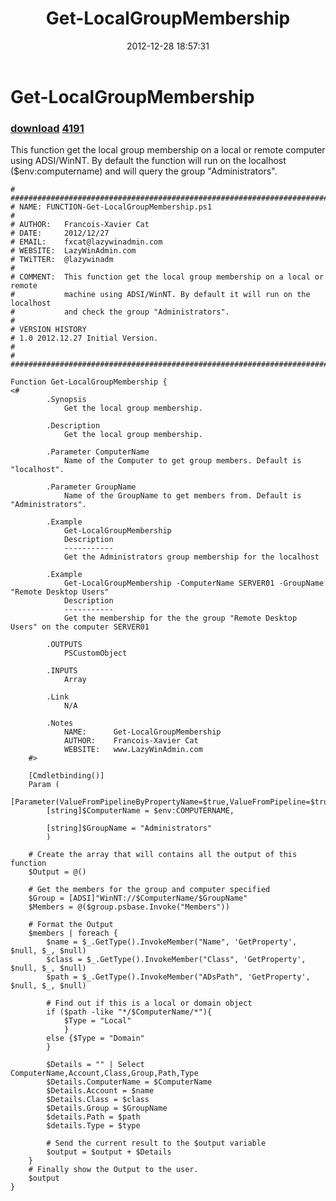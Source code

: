 ﻿---
pid:            3846
parent:         0
children:       4191
poster:         LazyWinAdmin
title:          Get-LocalGroupMembership
date:           2012-12-28 18:57:31
description:    This function get the local group membership on a local or remote computer using ADSI/WinNT. By default the function will run on the localhost ($env:computername) and will query the group "Administrators".
format:         posh
---

# Get-LocalGroupMembership

### [download](3846.ps1)  [4191](4191.md)

This function get the local group membership on a local or remote computer using ADSI/WinNT. By default the function will run on the localhost ($env:computername) and will query the group "Administrators".

```posh
# ############################################################################# 
# NAME: FUNCTION-Get-LocalGroupMembership.ps1 
#  
# AUTHOR:	Francois-Xavier Cat 
# DATE:		2012/12/27 
# EMAIL:	fxcat@lazywinadmin.com
# WEBSITE:	LazyWinAdmin.com
# TWiTTER:	@lazywinadm
#  
# COMMENT:	This function get the local group membership on a local or remote  
#			machine using ADSI/WinNT. By default it will run on the localhost 
#			and check the group "Administrators".
# 
# VERSION HISTORY 
# 1.0 2012.12.27 Initial Version. 
#
# ############################################################################# 

Function Get-LocalGroupMembership {
<#
        .Synopsis
            Get the local group membership.
            
        .Description
            Get the local group membership.
            
        .Parameter ComputerName
            Name of the Computer to get group members. Default is "localhost".
            
        .Parameter GroupName
            Name of the GroupName to get members from. Default is "Administrators".
            
        .Example
            Get-LocalGroupMembership
            Description
            -----------
            Get the Administrators group membership for the localhost
            
        .Example
            Get-LocalGroupMembership -ComputerName SERVER01 -GroupName "Remote Desktop Users"
            Description
            -----------
            Get the membership for the the group "Remote Desktop Users" on the computer SERVER01

        .OUTPUTS
            PSCustomObject
            
        .INPUTS
            Array
            
        .Link
            N/A
        
        .Notes
            NAME:      Get-LocalGroupMembership
            AUTHOR:    Francois-Xavier Cat
            WEBSITE:   www.LazyWinAdmin.com
    #>
	
	[Cmdletbinding()]
	Param (
		[Parameter(ValueFromPipelineByPropertyName=$true,ValueFromPipeline=$true)]
		[string]$ComputerName = $env:COMPUTERNAME,
		
		[string]$GroupName = "Administrators"
		)
	
	# Create the array that will contains all the output of this function
	$Output = @()
	
	# Get the members for the group and computer specified
	$Group = [ADSI]"WinNT://$ComputerName/$GroupName" 
	$Members = @($group.psbase.Invoke("Members"))

	# Format the Output
	$members | foreach {
		$name = $_.GetType().InvokeMember("Name", 'GetProperty', $null, $_, $null)
		$class = $_.GetType().InvokeMember("Class", 'GetProperty', $null, $_, $null)
		$path = $_.GetType().InvokeMember("ADsPath", 'GetProperty', $null, $_, $null)
		
		# Find out if this is a local or domain object
		if ($path -like "*/$ComputerName/*"){
			$Type = "Local"
			}
		else {$Type = "Domain"
		}
		
		$Details = "" | Select ComputerName,Account,Class,Group,Path,Type
		$Details.ComputerName = $ComputerName
		$Details.Account = $name
		$Details.Class = $class
        $Details.Group = $GroupName
		$details.Path = $path
		$details.Type = $type
		
		# Send the current result to the $output variable
		$output = $output + $Details
	}
	# Finally show the Output to the user.
	$output
}
```

